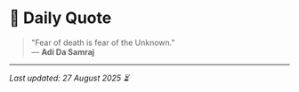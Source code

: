 # 📜 Daily Quote

> "Fear of death is fear of the Unknown."  
> — **Adi Da Samraj**

---

_Last updated: 27 August 2025 ⏳_
